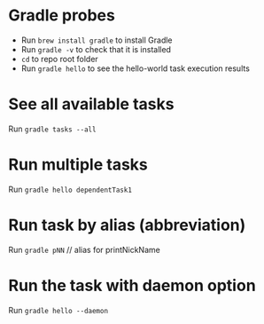 # Gradle probes
- Run `brew install gradle` to install Gradle
- Run `gradle -v` to check that it is installed
- `cd` to repo root folder
- Run `gradle hello` to see the hello-world task execution results

# See all available tasks
Run `gradle tasks --all`

# Run multiple tasks
Run `gradle hello dependentTask1`

# Run task by alias (abbreviation)
Run `gradle pNN` // alias for printNickName

# Run the task with daemon option
Run `gradle hello --daemon`